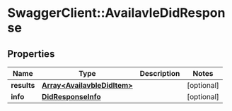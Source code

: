 # SwaggerClient::AvailavleDidResponse

## Properties
Name | Type | Description | Notes
------------ | ------------- | ------------- | -------------
**results** | [**Array&lt;AvailavbleDidItem&gt;**](AvailavbleDidItem.md) |  | [optional] 
**info** | [**DidResponseInfo**](DidResponseInfo.md) |  | [optional] 


